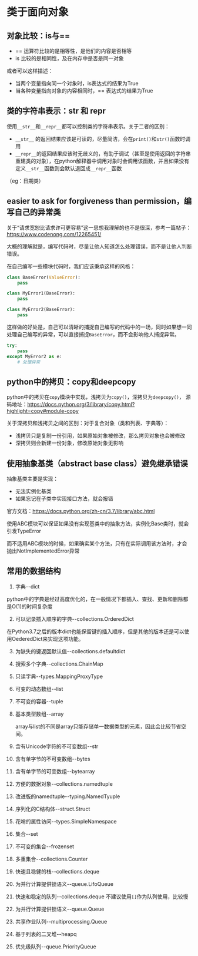 # 类于面向对象

## 对象比较：is与==

+ == 运算符比较的是相等性，是他们的内容是否相等
+ is 比较的是相同性，及在内存中是否是同一对象

或者可以这样描述：

+ 当两个变量指向同一个对象时，is表达式的结果为True
+ 当各种变量指向对象的内容相同时，== 表达式的结果为True

## 类的字符串表示：__str__ 和 __repr__

使用`__str__`和`__repr__`都可以控制类的字符串表示。关于二者的区别：

+ `__str__` 的返回结果应该是可读的，尽量简洁，会在`print()`和`str()`函数时调用
+ `__repr__`的返回结果应该时无歧义的，有助于调试（甚至是使用返回的字符串重建类的对象），在python解释器中调用对象时会调用该函数，并且如果没有定义`__str__`函数则会默认退回成`__repr__`函数

（eg：日期类）

## easier to ask for forgiveness than permission，编写自己的异常类

关于“请求宽恕比请求许可更容易”这一思想我理解的也不是很深，参考一篇帖子：https://www.codenong.com/12265451/

大概的理解就是，编写代码时，尽量让他人知道怎么处理错误，而不是让他人判断错误。

在自己编写一些模块代码时，我们应该秉承这样的风格：

```python
class BaseError(ValueError):
    pass

class MyError1(BaseError):
    pass

class MyError2(BaseError):
    pass
```

这样做的好处是，自己可以清晰的捕捉自己编写的代码中的一场，同时如果想一同处理自己编写的异常，可以直接捕捉`BaseError`，而不会影响他人捕捉异常。

```python
try:
    pass
except MyError2 as e:
    # 处理异常
```

## python中的拷贝：copy和deepcopy

python中的拷贝在`copy`模块中实现，浅拷贝为`copy()`，深拷贝为`deepcopy()`，
源码地址：https://docs.python.org/3/library/copy.html?highlight=copy#module-copy

关于深拷贝和浅拷贝之间的区别：对于复合对象（类和列表、字典等）：

+ 浅拷贝只是复制一份引用，如果原始对象被修改，那么拷贝对象也会被修改
+ 深拷贝则会新建一份对象，修改原始对象无影响


## 使用抽象基类（abstract base class）避免继承错误

抽象基类主要是实现：

+ 无法实例化基类
+ 如果忘记在子类中实现接口方法，就会报错

官方文档：https://docs.python.org/zh-cn/3.7/library/abc.html

使用ABC模块可以保证如果没有实现基类中的抽象方法，实例化Base类时，就会引发TypeError

而不适用ABC模块的时候，如果确实某个方法，只有在实际调用该方法时，才会抛出NotImplementedError异常



## 常用的数据结构

1. 字典--dict

python中的字典是经过高度优化的，在一般情况下都插入、查找、更新和删除都是O(1)的时间复杂度

2. 可以记录插入顺序的字典--collections.OrderedDict

在Python3.7之后的版本dict也能保留键的插入顺序，但是其他的版本还是可以使用OederedDict来实现这项功能。

3. 为缺失的键返回默认值--collections.defaultdict

4. 搜索多个字典--collections.ChainMap
5. 只读字典--types.MappingProxyType
   
6. 可变的动态数组--list
7. 不可变的容器--tuple
8. 基本类型数组--array

    array与list的不同是array只能存储单一数据类型的元素，因此会比较节省空间。

9.  含有Unicode字符的不可变数组--str
10. 含有单字节的不可变数组--bytes
11. 含有单字节的可变数组--bytearray
12. 方便的数据对象--collections.namedtuple
13. 改进版的namedtuple--typing.NamedTyuple
14. 序列化的C结构体--struct.Struct
15. 花哨的属性访问--types.SimpleNamespace
16. 集合--set
17. 不可变的集合--frozenset
18. 多重集合--collections.Counter
19. 快速且稳健的栈--collections.deque
20. 为并行计算提供锁语义--queue.LifoQueue
21. 快速和稳定的队列--collections.deque
    不建议使用`[]`作为队列使用，比较慢
22. 为并行计算提供锁语义--queue.Queue
23. 共享作业队列--multiprocessing.Queue
24. 基于列表的二叉堆--heapq
25. 优先级队列--queue.PriorityQueue